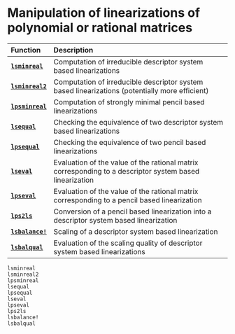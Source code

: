 # Manipulation of linearizations of polynomial or rational matrices
| Function | Description |
| :--- | :--- |
| **[`lsminreal`](@ref)** | Computation of irreducible descriptor system based linearizations  |
| **[`lsminreal2`](@ref)** | Computation of irreducible descriptor system based linearizations (potentially more efficient)|
| **[`lpsminreal`](@ref)** | Computation of strongly minimal pencil based linearizations |
| **[`lsequal`](@ref)** | Checking the equivalence of two descriptor system based linearizations |
| **[`lpsequal`](@ref)** | Checking the equivalence of two pencil based linearizations |
| **[`lseval`](@ref)** | Evaluation of the value of the rational matrix corresponding to a descriptor system based linearization  |
| **[`lpseval`](@ref)** | Evaluation of the value of the rational matrix corresponding to a pencil based linearization |
| **[`lps2ls`](@ref)** | Conversion of a pencil based linearization into a descriptor system based linearization |
| **[`lsbalance!`](@ref)** | Scaling of a descriptor system based linearization |
| **[`lsbalqual`](@ref)** | Evaluation of the scaling quality of descriptor system based linearizations |

```@docs
lsminreal
lsminreal2
lpsminreal
lsequal
lpsequal
lseval
lpseval
lps2ls
lsbalance!
lsbalqual
```

